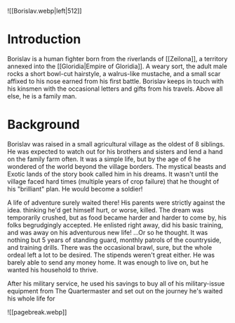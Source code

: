 ![[Borislav.webp|left|512]]


# Introduction
Borislav is a human fighter born from the riverlands of [[Zeilona]], a territory annexed into the [[Gloridia|Empire of Gloridia]]. A weary sort, the adult male rocks a short bowl-cut hairstyle, a walrus-like mustache, and a small scar affixed to his nose earned from his first battle. Borislav keeps in touch with his kinsmen with the occasional letters and gifts from his travels. Above all else, he is a family man.

# Background
Borislav was raised in a small agricultural village as the oldest of 8 siblings. He was expected to watch out for his brothers and sisters and lend a hand on the family farm often. It was a simple life, but by the age of 6 he wondered of the world beyond the village borders. The mystical beasts and Exotic lands of the story book called him in his dreams. It wasn't until the village faced hard times (multiple years of crop failure) that he thought of his "brilliant" plan. He would become a soldier!

A life of adventure surely waited there! His parents were strictly against the idea. thinking he'd get himself hurt, or worse, killed. The dream was temporarily crushed, but as food became harder and harder to come by, his folks begrudgingly accepted. He enlisted right away, did his basic training, and was away on his adventurous new life! ...Or so he thought. It was nothing but 5 years of standing guard, monthly patrols of the countryside, and training drills. There was the occasional brawl, sure, but the whole ordeal left a lot to be desired. The stipends weren't great either. He was barely able to send any money home. It was enough to live on, but he wanted his household to thrive.

After his military service, he used his savings to buy all of his military-issue equipment from The Quartermaster and set out on the journey he's waited his whole life for

![[pagebreak.webp]]